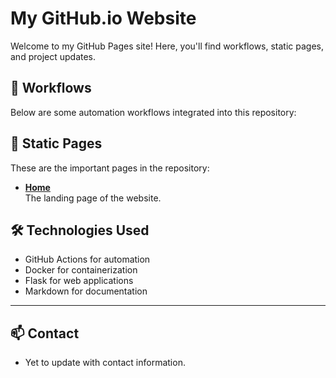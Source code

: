 # My GitHub.io Website

Welcome to my GitHub Pages site! Here, you'll find workflows, static pages, and project updates.

## 🚀 Workflows
Below are some automation workflows integrated into this repository:

## 📄 Static Pages
These are the important pages in the repository:

- **[Home](https://naravu.github.io/)**  
  The landing page of the website.

## 🛠 Technologies Used
- GitHub Actions for automation
- Docker for containerization
- Flask for web applications
- Markdown for documentation

---
## 📫 Contact
- Yet to update with contact information.